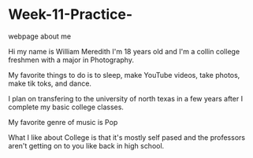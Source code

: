 # Week-11-Practice-
webpage about me

Hi my name is William Meredith I'm 18 years old and I'm a collin college freshmen with a major in Photography. 

My favorite things to do is to sleep, make YouTube videos, take photos, make tik toks, and dance. 

I plan on transfering to the university of north texas in a few years after I complete my basic college classes. 

My favorite genre of music is Pop

What I like about College is that it's mostly self pased and the professors aren't getting on to you like back in high school.
